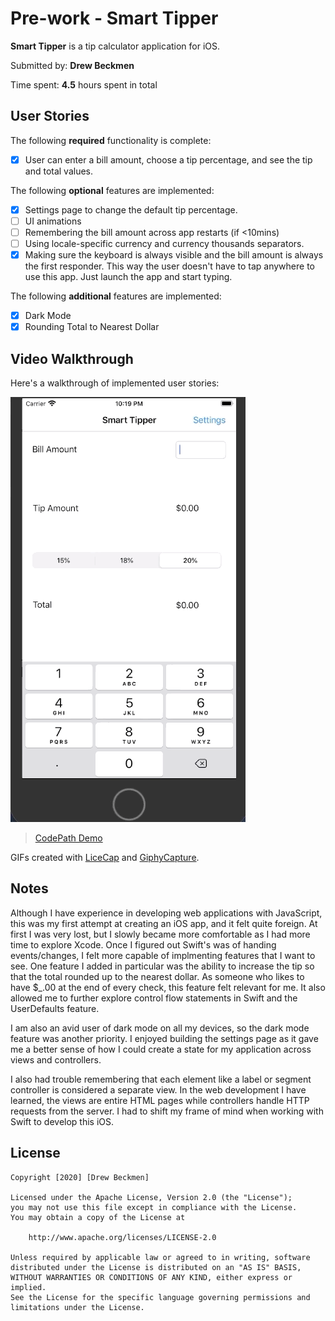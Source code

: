# Pre-work - Smart Tipper

**Smart Tipper** is a tip calculator application for iOS.

Submitted by: **Drew Beckmen**

Time spent: **4.5** hours spent in total

## User Stories

The following **required** functionality is complete:

* [x] User can enter a bill amount, choose a tip percentage, and see the tip and total values.

The following **optional** features are implemented:
* [x] Settings page to change the default tip percentage.
* [ ] UI animations
* [ ] Remembering the bill amount across app restarts (if <10mins)
* [ ] Using locale-specific currency and currency thousands separators.
* [x] Making sure the keyboard is always visible and the bill amount is always the first responder. This way the user doesn't have to tap anywhere to use this app. Just launch the app and start typing.

The following **additional** features are implemented:

- [x] Dark Mode
- [x] Rounding Total to Nearest Dollar 

## Video Walkthrough 

Here's a walkthrough of implemented user stories:


![Smart Tipper](codepath.gif)

<blockquote class="imgur-embed-pub" lang="en" data-id="a/EQH8whk"  ><a href="//imgur.com/a/EQH8whk">CodePath Demo</a></blockquote>

GIFs created with [LiceCap](http://www.cockos.com/licecap/) and [GiphyCapture](https://giphy.com/apps/giphycapture).

## Notes

Although I have experience in developing web applications with JavaScript, this was my first attempt at creating an iOS app, and it felt quite foreign. At first I was very lost, but I slowly became more comfortable as I had more time to explore Xcode. Once I figured out Swift's was of handing events/changes, I felt more capable of implmenting features that I want to see. One feature I added in particular was the ability to increase the tip so that the total rounded up to the nearest dollar. As someone who likes to have  $_.00 at the end of every check, this feature felt relevant for me. It also allowed me to further explore control flow statements in Swift and the UserDefaults feature. 

I am also an avid user of dark mode on all my devices, so the dark mode feature was another priority. I enjoyed building the settings page as it gave me a better sense of how I could create a state for my application across views and controllers. 

I also had trouble remembering that each element like a label or segment controller is considered a separate view. In the web development I have learned, the views are entire HTML pages while controllers handle HTTP requests from the server. I had to shift my frame of mind when working with Swift to develop this iOS. 

## License

    Copyright [2020] [Drew Beckmen]

    Licensed under the Apache License, Version 2.0 (the "License");
    you may not use this file except in compliance with the License.
    You may obtain a copy of the License at

        http://www.apache.org/licenses/LICENSE-2.0

    Unless required by applicable law or agreed to in writing, software
    distributed under the License is distributed on an "AS IS" BASIS,
    WITHOUT WARRANTIES OR CONDITIONS OF ANY KIND, either express or implied.
    See the License for the specific language governing permissions and
    limitations under the License.
